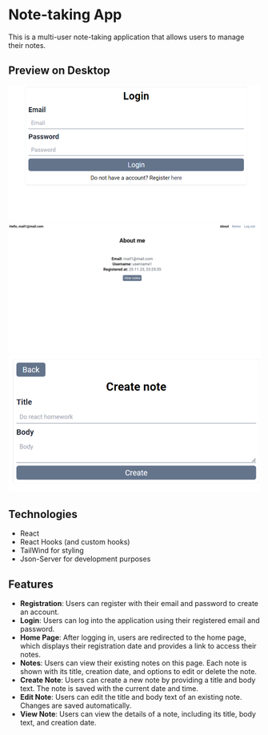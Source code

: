 # Note-taking App

This is a multi-user note-taking application that allows users to manage their notes. 

## Preview on Desktop

![Desktop Preview](./preview/desktop1.png "Login")
![Desktop Preview](./preview/desktop2.png "Home page")
![Desktop Preview](./preview/desktop3.png "Create notes")

## Technologies

- React
- React Hooks (and custom hooks)
- TailWind for styling
- Json-Server for development purposes

## Features

- **Registration**: Users can register with their email and password to create an account.
- **Login**: Users can log into the application using their registered email and password.
- **Home Page**: After logging in, users are redirected to the home page, which displays their registration date and provides a link to access their notes.
- **Notes**: Users can view their existing notes on this page. Each note is shown with its title, creation date, and options to edit or delete the note.
- **Create Note**: Users can create a new note by providing a title and body text. The note is saved with the current date and time.
- **Edit Note**: Users can edit the title and body text of an existing note. Changes are saved automatically.
- **View Note**: Users can view the details of a note, including its title, body text, and creation date.

